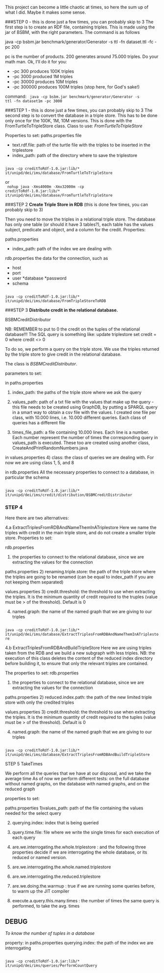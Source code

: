 This project can become a little chaotic at times, so here the sum up of what I did. Maybe it makes some sense. 



###STEP 0 - this is done just a few times, you can probably skip to 3
The first step is to create an RDF file, containing triples. This is made using the jar
of BSBM, with the right parameters. The command is as follows

java -cp bsbm.jar benchmark/generator/Generator -s ttl -fn dataset.ttl -fc -pc 200

pc is the number of products. 200 generates around 75.000 triples. Do your math man.
Ok, I'll do it for you: 
* -pc 300 produces 100K triples
* -pc 3000 produced 1M triples
* -pc 30000 produces 10M triples
* -pc 300000 produces 100M triples (stop here, for God's sake!)


command:
<code>
java -cp bsbm.jar benchmark/generator/Generator -s ttl -fn dataset1m -pc 3000
</code>



###STEP 1 - this is done just a few times, you can probably skip to 3
The second step is to convert the database in a triple store. This has to be done only once for the 100K, 1M, 10M versions. This is done with the FromTurtleToTripleStore class.
Class to use: *FromTurtleToTripleStore*

Properties to set:
paths.properties file
* text.rdf.file: path of the turtle file with the triples to be inserted in the triplestore
* index_path: path of the directory where to save the triplestore

<code>
java -cp creditToRdf-1.0.jar:lib/* it/unipd/dei/ims/database/FromTurtleToTripleStore
</code> 

or
<br/>
<code>
nohup java -Xms4000m -Xmx32000m -cp creditToRdf-1.0.jar:lib/* it/unipd/dei/ims/database/FromTurtleToTripleStore
</code>




###STEP 2 
<b>Create Triple Store in RDB</b> 
(this is done few times, you can probably skip to 3)

Then you need to move the triples in a relational triple store. The database has only one table (or should it have 3 tables?), each table has the values subject, predicate and object, and a column for the credit. 
Properties: 

paths.properties
* index_path: path of the index we are dealing with

rdb.properties
the data for the connection, such as
* host
* port
* user
*database
*password
* schema

<code>
java -cp creditToRdf-1.0.jar:lib/* it/unipd/dei/ims/database/FromTripleStoreToRDB
</code> 


###STEP 3
<b>Distribute credit in the relational database.</b>

BSBMCreditDistributor

NB: REMEMBER to put to 0 the credit on the tuples of the relational database!!! The SQL query is something like:
update triplestore 
set credit = 0
where credit <> 0

To do so, we perform a query on the triple store. We use the triples returned by the triple store to give
credit in the relational database.

The class is *BSBMCreditDistributor*.

parameters to set:

in paths.properties

1) index_path: the paths of the triple store where we ask the query

2) values_path: path of a txt file with the values that make up the query - this file needs to be created using 
GraphDB, by putting a SPARQL query in a smart way to obtain a csv file with the values. I created one file per class, with 10.000 lines, i.e. 10.000 different queries. Each class of queries has a different file

3) times_file_path: a file containing 10.000 lines. Each line is a number. Each number represent the number of times the corresponding query in values_path is executed. These too are created using another class, CreateAndPrintRandomNumbers.java 

in values.properties
4) class: the class of queries we are dealing with. For now we are using class 1, 5, and 8

in rdb.properties
All the necessary properties to connect to a database, in particular the schema

<code>
java -cp creditToRdf-1.0.jar:lib/* it/unipd/dei/ims/credit/distribution/BSBMCreditDistributor
</code>


### STEP 4
Here there are two alternatives:

4.a
ExtractTriplesFromRDBAndNameThemInATriplestore
Here we name the triples with credit in the main triple store, and do not create a smaller triple store.
Properties to set:

rdb.properties
1) the properties to connect to the relational database, since we are extracting the values for the connection

paths.properties
2) renaming.triple.store: the path of the triple store where the triples are going to be renamed (can be equal to index_path if you are not keeping them separated)

values.properties
3) credit.threshold: the threshold to use when extracting the triples. It is the minimum quantity of credit required to the truples (value must be > of the threshold). Default is 0

4) named.graph: the name of the named graph that we are giving to our triples

<code>
java -cp creditToRdf-1.0.jar:lib/* it/unipd/dei/ims/database/ExtractTriplesFromRDBAndNameThemInATriplestore
</code>


4.b
ExtractTriplesFromRDBAndBuildTripleStore
Here we are using triples taken from the RDB and we build a new subgraph with less triples.
NB: the execution of this class deletes the content of the reduced index directory before building it, to ensure that only the relevant triples are contained.

The properties to set:
rdb.properties
1) the properties to connect to the relational database, since we are extracting the values for the connection

paths.properties
2) reduced.index.path: the path of the new limited triple store with only the credited triples

values.properties
3) credit.threshold: the threshold to use when extracting the triples. It is the minimum quantity of credit required to the tuples (value must be > of the threshold). Default is 0

4) named.graph: the name of the named graph that we are giving to our triples

<code>
java -cp creditToRdf-1.0.jar:lib/* it/unipd/dei/ims/database/ExtractTriplesFromRDBAndBuildTripleStore
</code>


STEP 5
TakeTimes

We perform all the queries that we have at our disposal, and we take the average time
As of now we perform different tests: on the full database without named graphs, on the database with named graphs, 
and on the reduced graph

properties to set:

paths.properties
1)values_path: path of the file containing the values needed for the select query

2) querying.index: index that is being queried

3) query.time.file: file where we write the single times for each execution of each query

3) are.we.interrogating.the.whole.triplestore : and the following three properties decide if we are interrogating the whole database, or its reduced or named version.

4) are.we.interrogating.the.whole.named.triplestore

5) are.we.interrogating.the.reduced.triplestore

6) are.we.doing.the.warmup : true if we are running some queries before, to warm up the JIT compiler

7) execute.a.query.this.many.times : the number of times the same query is performed, to take the avg. times


## DEBUG

<i>To know the number of tuples in a database</i>

property: 
in paths.properties
querying.index: the path of the index we are interrogating

<code>
java -cp creditToRdf-1.0.jar:lib/* it/unipd/dei/ims/queries/PerformCountQuery
</code>
